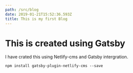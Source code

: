 ```yaml
---
path: /src/blog
date: 2019-01-21T15:52:36.593Z
title: This is my first Blog
---
```

# This is created using Gatsby



I have crated this using Netlify-cms and Gatsby intergration.



```
npm install gatsby-plugin-netlify-cms --save
```
